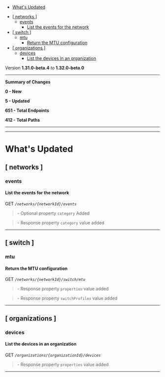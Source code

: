  - [What's Updated](#whats-updated)
  * [\[ networks \]](#-networks-)
    + [events](#events)
      - [List the events for the network](#list-the-events-for-the-network)
  * [\[ switch \]](#-switch-)
    + [mtu](#mtu)
      - [Return the MTU configuration](#return-the-mtu-configuration)
  * [\[ organizations \]](#-organizations-)
    + [devices](#devices)
      - [List the devices in an organization](#list-the-devices-in-an-organization)
 
Version **1.31.0-beta.4** _to_ **1.32.0-beta.0**

* * *

**Summary of Changes**

**0 - New**

**5 - Updated**

**651 - Total Endpoints**

**412 - Total Paths**

* * *

* * *

What's Updated
==============

\[ networks \]
--------------

### events

#### List the events for the network

GET _`/networks/{networkId}/events`_

> \- Optional property `category` Added

> \- Response property `category` value added

* * *

\[ switch \]
------------

### mtu

#### Return the MTU configuration

GET _`/networks/{networkId}/switch/mtu`_

> \- Response property `properties` value added

> \- Response property `switchProfiles` value added

* * *

\[ organizations \]
-------------------

### devices

#### List the devices in an organization

GET _`/organizations/{organizationId}/devices`_

> \- Response property `properties` value added

* * *